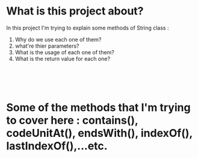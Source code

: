 
# **What is this project about?**

In this project I'm trying to explain some methods of String class :

1. Why do we use each one of them?
2. what're thier parameters?
3. What is the usage of each one of them?
4. What is the return value for each one?
<br>
<br>
<br>



# **Some of the methods that I'm trying to cover here :** contains(), codeUnitAt(), endsWith(), indexOf(), lastIndexOf(),...etc.
